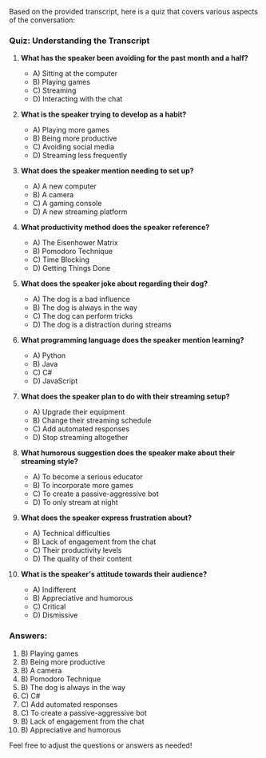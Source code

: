 Based on the provided transcript, here is a quiz that covers various aspects of the conversation:

### Quiz: Understanding the Transcript

1. **What has the speaker been avoiding for the past month and a half?**
   - A) Sitting at the computer
   - B) Playing games
   - C) Streaming
   - D) Interacting with the chat

2. **What is the speaker trying to develop as a habit?**
   - A) Playing more games
   - B) Being more productive
   - C) Avoiding social media
   - D) Streaming less frequently

3. **What does the speaker mention needing to set up?**
   - A) A new computer
   - B) A camera
   - C) A gaming console
   - D) A new streaming platform

4. **What productivity method does the speaker reference?**
   - A) The Eisenhower Matrix
   - B) Pomodoro Technique
   - C) Time Blocking
   - D) Getting Things Done

5. **What does the speaker joke about regarding their dog?**
   - A) The dog is a bad influence
   - B) The dog is always in the way
   - C) The dog can perform tricks
   - D) The dog is a distraction during streams

6. **What programming language does the speaker mention learning?**
   - A) Python
   - B) Java
   - C) C#
   - D) JavaScript

7. **What does the speaker plan to do with their streaming setup?**
   - A) Upgrade their equipment
   - B) Change their streaming schedule
   - C) Add automated responses
   - D) Stop streaming altogether

8. **What humorous suggestion does the speaker make about their streaming style?**
   - A) To become a serious educator
   - B) To incorporate more games
   - C) To create a passive-aggressive bot
   - D) To only stream at night

9. **What does the speaker express frustration about?**
   - A) Technical difficulties
   - B) Lack of engagement from the chat
   - C) Their productivity levels
   - D) The quality of their content

10. **What is the speaker's attitude towards their audience?**
    - A) Indifferent
    - B) Appreciative and humorous
    - C) Critical
    - D) Dismissive

### Answers:
1. B) Playing games
2. B) Being more productive
3. B) A camera
4. B) Pomodoro Technique
5. B) The dog is always in the way
6. C) C#
7. C) Add automated responses
8. C) To create a passive-aggressive bot
9. B) Lack of engagement from the chat
10. B) Appreciative and humorous

Feel free to adjust the questions or answers as needed!